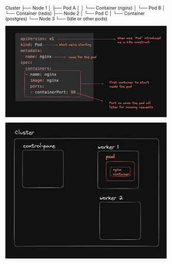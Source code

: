 Cluster
├── Node 1
│   ├── Pod A
│   │   └── Container (nginx)
│   └── Pod B
│       └── Container (redis)
├── Node 2
│   └── Pod C
│       └── Container (postgres)
└── Node 3
    └── (Idle or other pods)

![alt text](image.png)

![alt text](image-1.png)